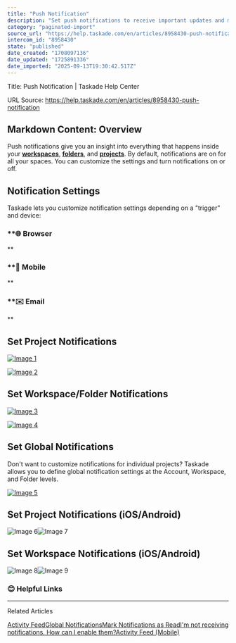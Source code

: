 ```yaml
---
title: "Push Notification"
description: "Set push notifications to receive important updates and messages."
category: "paginated-import"
source_url: "https://help.taskade.com/en/articles/8958430-push-notification"
intercom_id: "8958430"
state: "published"
date_created: "1708097136"
date_updated: "1725891336"
date_imported: "2025-09-13T19:30:42.517Z"
---
```


Title: Push Notification | Taskade Help Center

URL Source: https://help.taskade.com/en/articles/8958430-push-notification

Markdown Content:
**Overview**
------------

Push notifications give you an insight into everything that happens inside your **[workspaces](https://intercom.help/taskade/en/articles/8958483)**, **[folders](https://intercom.help/taskade/en/articles/8958495)**, and **[projects](https://intercom.help/taskade/en/articles/8958370)**. By default, notifications are on for all your spaces. You can customize the settings and turn notifications on or off.

**Notification Settings**
-------------------------

Taskade lets you customize notification settings depending on a "trigger" and device:

### **🌐 Browser

​**

### **📱 Mobile

​**

### **✉️ Email

​**

**Set Project Notifications**
-----------------------------

[![Image 1](https://taskade.intercom-attachments-7.com/i/o/965374369/73b05c674f13dc6161b80278/15256316689683?expires=1757793600&signature=2ae0d4a1a23226095a8d32f757c9cbacbba0ccfe47ed8b736eb16acae1253eae&req=fSYiFc56nodWFb4f3HP0gO%2BGibh5YuUQGP%2Fl1iYpfytfULexwtNRpPtOMRcu%0Av0UbDtpplRGRO90Lmw%3D%3D%0A)](https://taskade.intercom-attachments-7.com/i/o/965374369/73b05c674f13dc6161b80278/15256316689683?expires=1757793600&signature=2ae0d4a1a23226095a8d32f757c9cbacbba0ccfe47ed8b736eb16acae1253eae&req=fSYiFc56nodWFb4f3HP0gO%2BGibh5YuUQGP%2Fl1iYpfytfULexwtNRpPtOMRcu%0Av0UbDtpplRGRO90Lmw%3D%3D%0A)

[![Image 2](https://taskade.intercom-attachments-7.com/i/o/965374367/07e92c8c26da461d5e8de41c/15256316329875?expires=1757793600&signature=f829ba58bfbb651a0ce47ac0453c1345d61e312e25d4651e7015c5f94f96a9ad&req=fSYiFc56nodYFb4f3HP0gLUr43ac8RLg3eUIBNYyJRcHKgh%2Bagu1vsZJILrC%0AL%2FYextQFqV1UX5W2mQ%3D%3D%0A)](https://taskade.intercom-attachments-7.com/i/o/965374367/07e92c8c26da461d5e8de41c/15256316329875?expires=1757793600&signature=f829ba58bfbb651a0ce47ac0453c1345d61e312e25d4651e7015c5f94f96a9ad&req=fSYiFc56nodYFb4f3HP0gLUr43ac8RLg3eUIBNYyJRcHKgh%2Bagu1vsZJILrC%0AL%2FYextQFqV1UX5W2mQ%3D%3D%0A)

**Set Workspace/Folder Notifications**
--------------------------------------

[![Image 3](https://taskade.intercom-attachments-7.com/i/o/965374370/ad82e027616b2e3f5c39ce84/15256328250899?expires=1757793600&signature=6e54d3cd7d38a75aee6aa0d56f201579519265102e1127fb1fce0d8bad384ae3&req=fSYiFc56noZfFb4f3HP0gEHwlbu7GEVS4Pk04FC6ysUGTj2IADoJ56iHxcOY%0AcWZIAywxnrXEct15Kw%3D%3D%0A)](https://taskade.intercom-attachments-7.com/i/o/965374370/ad82e027616b2e3f5c39ce84/15256328250899?expires=1757793600&signature=6e54d3cd7d38a75aee6aa0d56f201579519265102e1127fb1fce0d8bad384ae3&req=fSYiFc56noZfFb4f3HP0gEHwlbu7GEVS4Pk04FC6ysUGTj2IADoJ56iHxcOY%0AcWZIAywxnrXEct15Kw%3D%3D%0A)

[![Image 4](https://taskade.intercom-attachments-7.com/i/o/965374368/3a9428a192bc9085a3c22201/15256316839315?expires=1757793600&signature=edf94f0b2bfe0d3f31df0c4e1100521c427e602003a0ec94a18927f67c2efec8&req=fSYiFc56nodXFb4f3HP0gLz%2Fc70oIoEcJIt1gjuCXRh%2B5YzuV8ll%2B0fZBOmg%0ASjIGSLSJjNqEYRZp4w%3D%3D%0A)](https://taskade.intercom-attachments-7.com/i/o/965374368/3a9428a192bc9085a3c22201/15256316839315?expires=1757793600&signature=edf94f0b2bfe0d3f31df0c4e1100521c427e602003a0ec94a18927f67c2efec8&req=fSYiFc56nodXFb4f3HP0gLz%2Fc70oIoEcJIt1gjuCXRh%2B5YzuV8ll%2B0fZBOmg%0ASjIGSLSJjNqEYRZp4w%3D%3D%0A)

**Set Global Notifications**
----------------------------

Don't want to customize notifications for individual projects? Taskade allows you to define global notification settings at the Account, Workspace, and Folder levels.

[![Image 5](https://taskade.intercom-attachments-7.com/i/o/965374380/e1932d38a11b81c77103c93d/15256293243027?expires=1757793600&signature=a2c48694d11ec6ac9179c840c040555223fb17a3bbe55642a4b576b6dd7c3a79&req=fSYiFc56nolfFb4f3HP0gCunxW%2FhLJipbGj%2BWS%2FbHjTEsAXdattPaW2Khrsy%0AvcxxaIfoIu4FZIrgew%3D%3D%0A)](https://taskade.intercom-attachments-7.com/i/o/965374380/e1932d38a11b81c77103c93d/15256293243027?expires=1757793600&signature=a2c48694d11ec6ac9179c840c040555223fb17a3bbe55642a4b576b6dd7c3a79&req=fSYiFc56nolfFb4f3HP0gCunxW%2FhLJipbGj%2BWS%2FbHjTEsAXdattPaW2Khrsy%0AvcxxaIfoIu4FZIrgew%3D%3D%0A)

**Set Project Notifications (iOS/Android)**
-------------------------------------------

![Image 6](https://taskade.intercom-attachments-7.com/i/o/965374381/1741270803039ae485513f35/15256402252819?expires=1757916000&signature=f70ec56cfb23a2cae55542d872e7eb702cc13b8b64c1a36e604162ec3a1d1732&req=fSYiFc56noleFb4X1HO4gRtF%2BJYBPuenFsLz4TQZHNYNWk5P2LOIJijZwZ38%0A)![Image 7](https://taskade.intercom-attachments-7.com/i/o/965374385/6508f72ad721eeee318ac8bc/15256447424915?expires=1757916000&signature=4c2fc6680648850f9c484f3d831a59955e42fdbd1a58e56a096f170f49106a2c&req=fSYiFc56nolaFb4X1HO4gatWU751gJOu6tlMLze1zEIqAZtHgCwVuijfn%2FQU%0A)

**Set Workspace Notifications (iOS/Android)**
---------------------------------------------

![Image 8](https://taskade.intercom-attachments-7.com/i/o/965374388/4e91a7d97f671b48b7765ca5/15256445581459?expires=1757916000&signature=aa6db9ff09e118b6d215ffd4c54e3cc9ddb8b1f4eabae1a6c615351b05265e88&req=fSYiFc56nolXFb4X1HO4gY%2F9PT6RIJ2wb3%2FD%2FbUKNPo%2BOah4iAH6JZODm6o4%0A)![Image 9](https://taskade.intercom-attachments-7.com/i/o/965374396/f8ebd231722cead53e3dbdf9/15256448026387?expires=1757916000&signature=cfe4290a0e205cd934f3314e3a938f6df9efb4c327cd338a5b186a9a9a76cb2e&req=fSYiFc56nohZFb4X1HO4gZih%2B197vuIu5usKBIQoAedS81%2F%2BU2JlI2coP79V%0A)

### **😊 Helpful Links**

* * *

Related Articles

[Activity Feed](https://help.taskade.com/en/articles/8958424-activity-feed)[Global Notifications](https://help.taskade.com/en/articles/8958426-global-notifications)[Mark Notifications as Read](https://help.taskade.com/en/articles/8958428-mark-notifications-as-read)[I'm not receiving notifications. How can I enable them?](https://help.taskade.com/en/articles/8958667-i-m-not-receiving-notifications-how-can-i-enable-them)[Activity Feed (Mobile)](https://help.taskade.com/en/articles/11501337-activity-feed-mobile)
